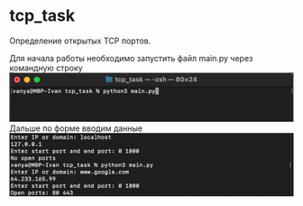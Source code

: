 # tcp_task
Определение открытых TCP портов.

Для начала работы необходимо запустить файл main.py через командную строку <br />
![img.png](img.png) <br />
Дальше по форме вводим данные <br />
![img_1.png](img_1.png)
